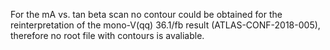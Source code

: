 For the mA vs. tan beta scan no contour could be obtained for the reinterpretation of the mono-V(qq) 36.1/fb result (ATLAS-CONF-2018-005), therefore no root file with contours is avaliable.

